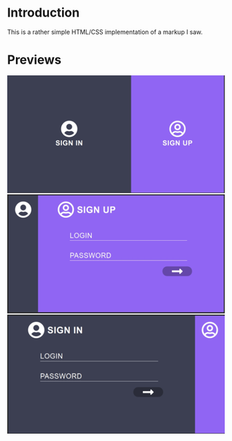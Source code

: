 # Introduction
This is a rather simple HTML/CSS implementation of a markup I saw. 

# Previews
![preview](https://github.com/amattu2/login-register-page/blob/master/preview.jpg)
![preview](https://github.com/amattu2/login-register-page/blob/master/preview-signup.jpg)
![preview](https://github.com/amattu2/login-register-page/blob/master/preview-register.jpg)
